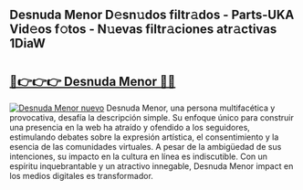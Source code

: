 ## Desnuda Menor D𝚎sn𝚞dos filtr𝚊dos - Parts-UKA Vid𝚎os f𝚘tos - N𝚞evas filtr𝚊ciones atr𝚊ctivas 1DiaW

# <h2><a href="http://mb8isad.tromn.icu/?c=Desnuda+Menor">🔗👉👉👉 Desnuda Menor 🔗🔗</a></h2>

[![Desnuda Menor nuevo](https://i.imgur.com/pEAQMta.gif)](http://mb8isad.tromn.icu/?c=Desnuda+Menor)
Desnuda Menor, una persona multifacética y provocativa, desafía la descripción simple. Su enfoque único para construir una presencia en la web ha atraído y ofendido a los seguidores, estimulando debates sobre la expresión artística, el consentimiento y la esencia de las comunidades virtuales. A pesar de la ambigüedad de sus intenciones, su impacto en la cultura en línea es indiscutible. Con un espíritu inquebrantable y un atractivo innegable, Desnuda Menor impact en los medios digitales es transformador.
